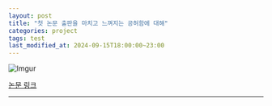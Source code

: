 ```yaml
---
layout: post
title: "첫 논문 출판을 마치고 느껴지는 공허함에 대해"
categories: project
tags: test
last_modified_at: 2024-09-15T18:00:00~23:00
---  
```



![Imgur](https://imgur.com/vBUrVky.jpg)

[논문 링크](https://www.nature.com/articles/s41598-024-72467-z)   

---  
